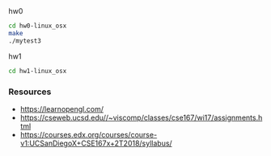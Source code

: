 ##
hw0
```sh
cd hw0-linux_osx
make 
./mytest3
```

hw1
```sh
cd hw1-linux_osx
```
### Resources
- https://learnopengl.com/
- https://cseweb.ucsd.edu//~viscomp/classes/cse167/wi17/assignments.html
- https://courses.edx.org/courses/course-v1:UCSanDiegoX+CSE167x+2T2018/syllabus/

